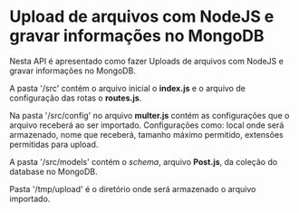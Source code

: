 # Upload de arquivos com NodeJS e gravar informações no MongoDB


Nesta API é apresentado como fazer Uploads de arquivos com NodeJS e gravar informações no MongoDB.

A pasta '/src' contém o arquivo inicial o <strong>index.js</strong> e o arquivo de configuração das rotas o <strong>routes.js</strong>.

Na pasta '/src/config' no arquivo <strong>multer.js</strong> contém as configurações que o arquivo receberá ao ser importado. Configurações como: local onde será armazenado, nome que receberá, tamanho máximo permitido, extensões permitidas para upload.

A pasta '/src/models' contém o <i>schema</i>, arquivo <strong>Post.js</strong>, da coleção do database no MongoDB.

Pasta '/tmp/upload' é o diretório onde será armazenado o arquivo importado.


